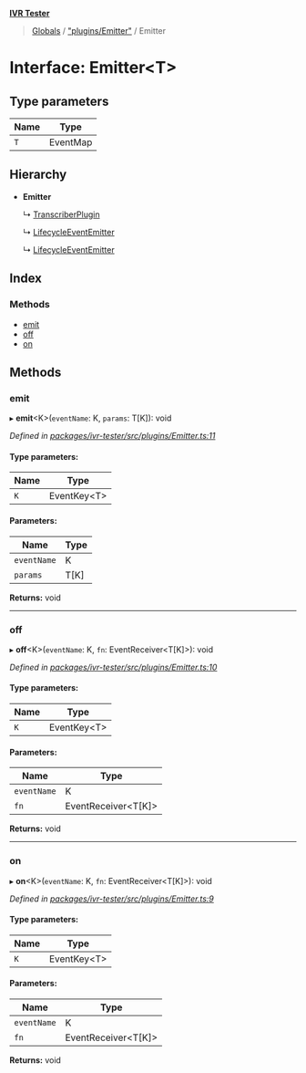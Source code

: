 **[IVR Tester](../README.md)**

> [Globals](../README.md) / ["plugins/Emitter"](../modules/_plugins_emitter_.md) / Emitter

# Interface: Emitter\<T>

## Type parameters

Name | Type |
------ | ------ |
`T` | EventMap |

## Hierarchy

* **Emitter**

  ↳ [TranscriberPlugin](_call_transcription_plugin_transcriberplugin_.transcriberplugin.md)

  ↳ [LifecycleEventEmitter](_plugins_lifecycle_lifecycleeventemitter_.lifecycleeventemitter.md)

  ↳ [LifecycleEventEmitter](_plugins_lifecycle_lifecycleeventemitter_.lifecycleeventemitter.md)

## Index

### Methods

* [emit](_plugins_emitter_.emitter.md#emit)
* [off](_plugins_emitter_.emitter.md#off)
* [on](_plugins_emitter_.emitter.md#on)

## Methods

### emit

▸ **emit**\<K>(`eventName`: K, `params`: T[K]): void

*Defined in [packages/ivr-tester/src/plugins/Emitter.ts:11](https://github.com/SketchingDev/ivr-tester/blob/aac0a71/packages/ivr-tester/src/plugins/Emitter.ts#L11)*

#### Type parameters:

Name | Type |
------ | ------ |
`K` | EventKey\<T> |

#### Parameters:

Name | Type |
------ | ------ |
`eventName` | K |
`params` | T[K] |

**Returns:** void

___

### off

▸ **off**\<K>(`eventName`: K, `fn`: EventReceiver\<T[K]>): void

*Defined in [packages/ivr-tester/src/plugins/Emitter.ts:10](https://github.com/SketchingDev/ivr-tester/blob/aac0a71/packages/ivr-tester/src/plugins/Emitter.ts#L10)*

#### Type parameters:

Name | Type |
------ | ------ |
`K` | EventKey\<T> |

#### Parameters:

Name | Type |
------ | ------ |
`eventName` | K |
`fn` | EventReceiver\<T[K]> |

**Returns:** void

___

### on

▸ **on**\<K>(`eventName`: K, `fn`: EventReceiver\<T[K]>): void

*Defined in [packages/ivr-tester/src/plugins/Emitter.ts:9](https://github.com/SketchingDev/ivr-tester/blob/aac0a71/packages/ivr-tester/src/plugins/Emitter.ts#L9)*

#### Type parameters:

Name | Type |
------ | ------ |
`K` | EventKey\<T> |

#### Parameters:

Name | Type |
------ | ------ |
`eventName` | K |
`fn` | EventReceiver\<T[K]> |

**Returns:** void

